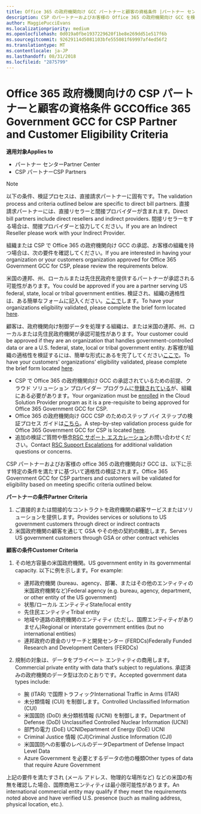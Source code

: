 ```yaml
---
title: Office 365 の政府機関向け GCC パートナーと顧客の資格条件 |パートナー センター
description: CSP のパートナーおよびお客様の Office 365 の政府機関向け GCC を検証するための手順。
author: MaggiePucciEvans
ms.localizationpriority: medium
ms.openlocfilehash: 0d019a0fbe1937229620f1be8e269dd51e517f6b
ms.sourcegitcommit: 92629114d5081103bfe555081f69997af4ed56f2
ms.translationtype: MT
ms.contentlocale: ja-JP
ms.lasthandoff: 08/31/2018
ms.locfileid: "2875799"
---
```

# <a name="office-365-government-gcc-for-csp-partner-and-customer-eligibility-criteria"></a><span data-ttu-id="55537-103">Office 365 政府機関向けの CSP パートナーと顧客の資格条件 GCC</span><span class="sxs-lookup"><span data-stu-id="55537-103">Office 365 Government GCC for CSP Partner and Customer Eligibility Criteria</span></span>

**<span data-ttu-id="55537-104">適用対象</span><span class="sxs-lookup"><span data-stu-id="55537-104">Applies to</span></span>**

-  <span data-ttu-id="55537-105">パートナー センター</span><span class="sxs-lookup"><span data-stu-id="55537-105">Partner Center</span></span>
-  <span data-ttu-id="55537-106">CSP パートナー</span><span class="sxs-lookup"><span data-stu-id="55537-106">CSP Partners</span></span>

>[!NOTE]
><span data-ttu-id="55537-107">以下の条件、検証プロセスは、直接請求パートナーに固有です。</span><span class="sxs-lookup"><span data-stu-id="55537-107">The validation process and criteria outlined below are specific to direct bill partners.</span></span> <span data-ttu-id="55537-108">直接請求パートナーには、直接リセラーと間接プロバイダーが含まれます。</span><span class="sxs-lookup"><span data-stu-id="55537-108">Direct bill partners include direct resellers and indirect providers.</span></span>  <span data-ttu-id="55537-109">間接リセラーをする場合は、間接プロバイダーと協力してください。</span><span class="sxs-lookup"><span data-stu-id="55537-109">If you are an Indirect Reseller please work with your Indirect Provider.</span></span> 

<span data-ttu-id="55537-110">組織または CSP で Office 365 の政府機関向け GCC の承認、お客様の組織を持つ場合は、次の要件を確認してください。</span><span class="sxs-lookup"><span data-stu-id="55537-110">If you are interested in having your organization or your customers organization approved for Office 365 Government GCC for CSP, please review the requirements below.</span></span>

<span data-ttu-id="55537-111">米国の連邦、州、ローカルまたは先住民政府を提供するパートナーが承認される可能性があります。</span><span class="sxs-lookup"><span data-stu-id="55537-111">You could be approved if you are a partner serving US federal, state, local or tribal government entities.</span></span> <span data-ttu-id="55537-112">検証され、組織の適格性は、ある簡単なフォームに記入ください。[ここで](https://products.office.com/government/eligibility-validation?ReqType=CSPPartner)します。</span><span class="sxs-lookup"><span data-stu-id="55537-112">To have your organizations eligibility validated, please complete the brief form located [here](https://products.office.com/government/eligibility-validation?ReqType=CSPPartner).</span></span>

<span data-ttu-id="55537-113">顧客は、政府機関向け制御データを処理する組織は、または米国の連邦、州、ローカルまたは先住民政府機関が承認可能性があります。</span><span class="sxs-lookup"><span data-stu-id="55537-113">Your customer could be approved if they are an organization that handles government-controlled data or are a U.S. federal, state, local or tribal government entity.</span></span> <span data-ttu-id="55537-114">お客様が組織の適格性を検証するには、簡単な形式にあるを完了してください[ここで](https://products.office.com/government/eligibility-validation?ReqType=CSPCustomer)。</span><span class="sxs-lookup"><span data-stu-id="55537-114">To have your customers' organizations’ eligibility validated, please complete the brief form located [here](https://products.office.com/government/eligibility-validation?ReqType=CSPCustomer).</span></span> 

-   <span data-ttu-id="55537-115">CSP で Office 365 の政府機関向け GCC の承認されているための前提、クラウド ソリューション プロバイダー プログラムに[登録されている](https://partnercenter.microsoft.com/partner/cloud-solution-provider)が、組織にある必要があります。</span><span class="sxs-lookup"><span data-stu-id="55537-115">Your organization must be [enrolled](https://partnercenter.microsoft.com/partner/cloud-solution-provider) in the Cloud Solution Provider program as it is a pre-requisite to being approved for Office 365 Government GCC for CSP.</span></span>
-   <span data-ttu-id="55537-116">Office 365 の政府機関向け GCC CSP のためのステップ バイ ステップの検証プロセス ガイドは[こちら](https://go.microsoft.com/fwlink/?linkid=2007323)。</span><span class="sxs-lookup"><span data-stu-id="55537-116">A step-by-step validation process guide for Office 365 Government GCC for CSP is located [here](https://go.microsoft.com/fwlink/?linkid=2007323).</span></span>
-   <span data-ttu-id="55537-117">追加の検証ご質問や懸念[RSC サポート エスカレーション](mailto:usgcce@microsoft.com)お問い合わせください。</span><span class="sxs-lookup"><span data-stu-id="55537-117">Contact [RSC Support Escalations](mailto:usgcce@microsoft.com) for additional validation questions or concerns.</span></span>

<span data-ttu-id="55537-118">CSP パートナーおよびお客様の office 365 の政府機関向け GCC は、以下に示す特定の条件を満たすに基づいて適格性の検証されます。</span><span class="sxs-lookup"><span data-stu-id="55537-118">Office 365 Government GCC for CSP partners and customers will be validated for eligibility based on meeting specific criteria outlined below.</span></span>

**<span data-ttu-id="55537-119">パートナーの条件</span><span class="sxs-lookup"><span data-stu-id="55537-119">Partner Criteria</span></span>**
1.  <span data-ttu-id="55537-120">ご直接的または間接的なコントラクトを政府機関の顧客サービスまたはソリューションを提供します。</span><span class="sxs-lookup"><span data-stu-id="55537-120">Provides services or solutions to US government customers through direct or indirect contracts</span></span>
2.  <span data-ttu-id="55537-121">米国政府機関の顧客を通じて GSA やその他の契約の機能します。</span><span class="sxs-lookup"><span data-stu-id="55537-121">Serves US government customers through GSA or other contract vehicles</span></span>

**<span data-ttu-id="55537-122">顧客の条件</span><span class="sxs-lookup"><span data-stu-id="55537-122">Customer Criteria</span></span>**
1.  <span data-ttu-id="55537-123">その地方容量の米国政府機関。</span><span class="sxs-lookup"><span data-stu-id="55537-123">US government entity in its governmental capacity.</span></span> <span data-ttu-id="55537-124">以下に例を示します。</span><span class="sxs-lookup"><span data-stu-id="55537-124">For example:</span></span>
 
    -  <span data-ttu-id="55537-125">連邦政府機関 (bureau、agency、部署、またはその他のエンティティの米国政府機関など)</span><span class="sxs-lookup"><span data-stu-id="55537-125">Federal agency (e.g. bureau, agency, department, or other entity of the US government)</span></span>
    -   <span data-ttu-id="55537-126">状態/ローカル エンティティ</span><span class="sxs-lookup"><span data-stu-id="55537-126">State/local entity</span></span> 
    -   <span data-ttu-id="55537-127">先住民エンティティ</span><span class="sxs-lookup"><span data-stu-id="55537-127">Tribal entity</span></span>
    -   <span data-ttu-id="55537-128">地域や道路の政府機関のエンティティ (ただし、国際エンティティがありません)</span><span class="sxs-lookup"><span data-stu-id="55537-128">Regional or interstate government entities (but no international entities)</span></span>
    -   <span data-ttu-id="55537-129">連邦政府の資金のリサーチと開発センター (FERDCs)</span><span class="sxs-lookup"><span data-stu-id="55537-129">Federally Funded Research and Development Centers (FERDCs)</span></span>

2.  <span data-ttu-id="55537-130">規制の対象は、データをプライベート エンティティの商用します。</span><span class="sxs-lookup"><span data-stu-id="55537-130">Commercial private entity with data that’s subject to regulations.</span></span> <span data-ttu-id="55537-131">承認済みの政府機関のデータ型は次のとおりです。</span><span class="sxs-lookup"><span data-stu-id="55537-131">Accepted government data types include:</span></span> 
    -   <span data-ttu-id="55537-132">腕 (ITAR) で国際トラフィック</span><span class="sxs-lookup"><span data-stu-id="55537-132">International Traffic in Arms (ITAR)</span></span>
    -   <span data-ttu-id="55537-133">未分類情報 (CUI) を制御します。</span><span class="sxs-lookup"><span data-stu-id="55537-133">Controlled Unclassified Information (CUI)</span></span>
    -   <span data-ttu-id="55537-134">米国国防 (DoD) 未分類核情報 (UCNI) を制御します。</span><span class="sxs-lookup"><span data-stu-id="55537-134">Department of Defense (DoD) Unclassified Controlled Nuclear Information (UCNI)</span></span>
    -   <span data-ttu-id="55537-135">部門の電力 (DoE) UCNI</span><span class="sxs-lookup"><span data-stu-id="55537-135">Department of Energy (DoE) UCNI</span></span>
    -   <span data-ttu-id="55537-136">Criminal Justice 情報 (CJI)</span><span class="sxs-lookup"><span data-stu-id="55537-136">Criminal Justice Information (CJI)</span></span>
    -   <span data-ttu-id="55537-137">米国国防への影響のレベルのデータ</span><span class="sxs-lookup"><span data-stu-id="55537-137">Department of Defense Impact Level Data</span></span>
    -   <span data-ttu-id="55537-138">Azure Government を必要とするデータの他の種類</span><span class="sxs-lookup"><span data-stu-id="55537-138">Other types of data that require Azure Government</span></span>

<span data-ttu-id="55537-139">上記の要件を満たすされ (メール アドレス、物理的な場所など) などの米国の有無を確認した場合、国際商用エンティティは最小限可能性があります。</span><span class="sxs-lookup"><span data-stu-id="55537-139">An international commercial entity may qualify if they meet the requirements noted above and have verified U.S. presence (such as mailing address, physical location, etc.).</span></span>

